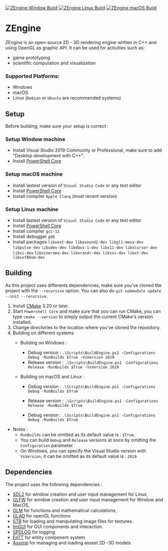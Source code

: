 [![ZEngine Window Build](https://github.com/JeanPhilippeKernel/RendererEngine/actions/workflows/window-build.yml/badge.svg)](https://github.com/JeanPhilippeKernel/RendererEngine/actions/workflows/window-build.yml)	[![ZEngine Linux Build](https://github.com/JeanPhilippeKernel/RendererEngine/actions/workflows/linux-build.yml/badge.svg)](https://github.com/JeanPhilippeKernel/RendererEngine/actions/workflows/linux-build.yml) [![ZEngine macOS Build](https://github.com/JeanPhilippeKernel/RendererEngine/actions/workflows/macOS-build.yml/badge.svg)](https://github.com/JeanPhilippeKernel/RendererEngine/actions/workflows/macOS-build.yml)

# ZEngine

ZEngine is an open-source 2D - 3D rendering engine written in C++ and using OpenGL as graphic API.
It can be used for activities such as:
  - game prototyping
  - scientific computation and visualization

### Supported Platforms:
- Windows
- macOS
- Linux (`Debian` or `Ubuntu` are recommended systems)

## Setup

Before building, make sure your setup is correct : 

### Setup Window machine

- Install Visual Studio 2019 Community or Professional, make sure to add "Desktop development with C++".
- Install [PowerShell Core](https://github.com/PowerShell/PowerShell/releases)  

### Setup macOS machine

- Install lastest version of `Visual Studio Code` or any text editor
- Install [PowerShell Core](https://github.com/PowerShell/PowerShell/releases)
- Install compiler `Apple Clang` (most recent version)

### Setup Linux machine

- Install lastest version of `Visual Studio Code` or any text editor
- Install [PowerShell Core](https://github.com/PowerShell/PowerShell/releases)
- Install compiler `gcc-11`
- Install debugger `gdb`
- Install packages
 	`libxext-dev libasound2-dev libgl1-mesa-dev libpulse-dev`
	`libudev-dev libdbus-1-dev libx11-dev libxcursor-dev libxi-dev`
	`libxinerama-dev libxrandr-dev libxss-dev libxt-dev libxxf86vm-dev`

## Building 

As this project uses differents dependencies, make sure you've cloned the project with the `--recursive` option.
You can also do  `git submodule update --init --recursive`.

1. Install [CMake](https://cmake.org/download/) 3.20 or later.
2. Start `Powershell Core` and make sure that you can run CMake, you can type `cmake --version` to simply output the current CMake's version installed.
3. Change directories to the location where you've cloned the repository.
4. Building on different systems
	- Building on Windows : 
		- Debug version :	`.\Scripts\BuildEngine.ps1 -Configurations Debug -RunBuilds $True -VsVersion 2019`
		- Release version :	`.\Scripts\BuildEngine.ps1 -Configurations Release -RunBuilds $True -VsVersion 2019`

	- Building on macOS and Linux :
		- Debug version :	`.\Scripts\BuildEngine.ps1 -Configurations Debug -RunBuilds $True`
		- Release version :	`.\Scripts\BuildEngine.ps1 -Configurations Release -RunBuilds $True`

		- Debug version :	`.\Scripts\BuildEngine.ps1 -Configurations Debug -RunBuilds $True`

- Notes :
	- `RunBuilds` can be omitted as its default value is : `$True`.
	- You can build `Debug` and `Release` versions at once by omitting the `Configuration` parameter
	- On Windows, you can specify the Visual Studio version with `VsVersion`, it can be omitted as its default value is : `2019`

## Dependencies

The project uses the following dependencies : 
 - [SDL2](https://www.libsdl.org/download-2.0.php) for window creation and user input management for Linux,
 - [GLFW](https://github.com/glfw/glfw) for window creation and user input management for Window and MacOS,
 - [GLM](https://glm.g-truc.net/0.9.9/index.html) for functions and mathematical calculations,
 - [GLAD](https://glad.dav1d.de/) for openGL functions 
 - [STB](https://github.com/nothings/stb) for loading and manipulating image files for textures.
 - [ImGUI](https://github.com/ocornut/imgui) for GUI components and interaction.
 - [SPDLOG](https://github.com/gabime/spdlog) for logging
 - [EnTT](https://github.com/skypjack/entt) for entity component system
 - [Assimp](https://github.com/assimp/assimp) for managing and loading assest 2D -3D models
